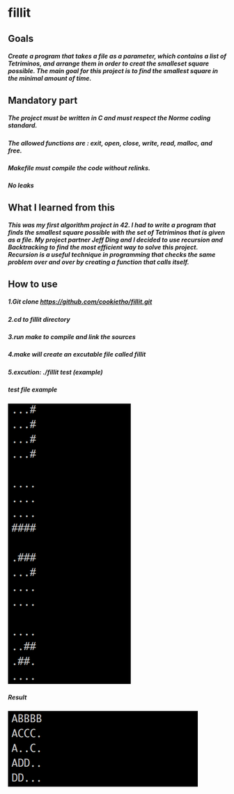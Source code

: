 # fillit
## Goals
##### Create a program that takes a file as a parameter, which contains a list of Tetriminos, and arrange them in order to creat the smalleset square possible. The main goal for this project is to find the smallest square in the minimal amount of time.
## Mandatory part
##### The project must be written in C and must respect the Norme coding standard.
##### The allowed functions are : exit, open, close, write, read, malloc, and free.
##### Makefile must compile the code without relinks.
##### No leaks
## What I learned from this
##### This was my first algorithm project in 42. I had to write a program that finds the smallest square possible with the set of Tetriminos that is given as a file. My project partner Jeff Ding and I decided to use recursion and Backtracking to find the most efficient way to solve this project. Recursion is a useful technique in programming that checks the same problem over and over by creating a function that calls itself.
## How to use
##### 1.Git clone https://github.com/cookietho/fillit.git
##### 2.cd to fillit directory
##### 3.run make to compile and link the sources
##### 4.make will create an excutable file called fillit
##### 5.excution:   ./fillit test   (example)

##### test file example
![test sample](https://github.com/cookietho/fillit/blob/master/Screen%20Shot%202019-02-18%20at%202.09.37%20PM.png)

##### Result
![result sample](https://github.com/cookietho/fillit/blob/master/Screen%20Shot%202019-02-18%20at%202.30.21%20PM.png)
